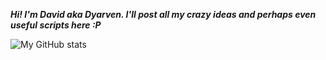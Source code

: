 
***Hi! I'm David aka Dyarven.
   I'll post all my crazy ideas and perhaps even useful scripts here :P***

![My GitHub stats](https://github-readme-stats.vercel.app/api?username=dyarven&show_icons=true&theme=transparent)
